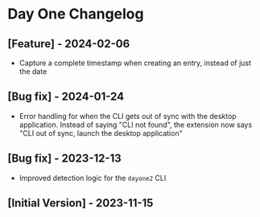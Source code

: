 # Day One Changelog

## [Feature] - 2024-02-06

- Capture a complete timestamp when creating an entry, instead of just the date

## [Bug fix] - 2024-01-24

- Error handling for when the CLI gets out of sync with the desktop application. Instead of saying "CLI not found", the extension now says "CLI out of sync, launch the desktop application"

## [Bug fix] - 2023-12-13

- Improved detection logic for the `dayone2` CLI

## [Initial Version] - 2023-11-15
